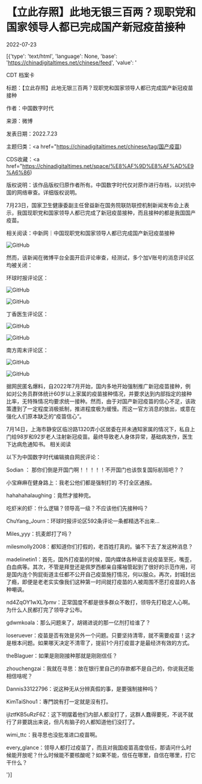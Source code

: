 # 【立此存照】此地无银三百两？现职党和国家领导人都已完成国产新冠疫苗接种

2022-07-23

[{'type': 'text/html', 'language': None, 'base': 'https://chinadigitaltimes.net/chinese/feed', 'value': '

CDT 档案卡

标题：【立此存照】此地无银三百两？现职党和国家领导人都已完成国产新冠疫苗接种

作者：中国数字时代

来源：微博

发表日期：2022.7.23

主题归类：<a href="https://chinadigitaltimes.net/chinese/tag/国产疫苗)

CDS收藏：<a href="https://chinadigitaltimes.net/space/%E8%AF%9D%E8%AF%AD%E9%A6%86)

版权说明：该作品版权归原作者所有。中国数字时代仅对原作进行存档，以对抗中国的网络审查。详细版权说明。





7月23日，国家卫生健康委副主任曾益新在国务院联防联控机制新闻发布会上表示，我国现职党和国家领导人都已完成了新冠疫苗接种，而且接种的都是我国国产疫苗。

相关阅读：中新网｜中国现职党和国家领导人都已完成国产新冠疫苗接种

![GitHub](https://chinadigitaltimes.net/chinese/files/2022/07/image-1658581621892.png)

然而，该新闻在微博平台全面开启评论审查，经测试，多个加V账号的消息评论区均被关闭：

环球时报评论区：

![GitHub](https://chinadigitaltimes.net/chinese/files/2022/07/image-1658579874209.png)

![GitHub](https://chinadigitaltimes.net/chinese/files/2022/07/image-1658579912145.png)

丁香医生评论区：

![GitHub](https://chinadigitaltimes.net/chinese/files/2022/07/image-1658580502067.png)

![GitHub](https://chinadigitaltimes.net/chinese/files/2022/07/image-1658580555531.png)

南方周末评论区：

![GitHub](https://chinadigitaltimes.net/chinese/files/2022/07/image-1658580638738.png)

![GitHub](https://chinadigitaltimes.net/chinese/files/2022/07/image-1658580665748.png)

据网民匿名爆料，自2022年7月开始，国内多地开始强制推广新冠疫苗接种，例如对公务员群体统计60岁以上家属的疫苗接种情况，并要求达到内部指定的接种比率，无特殊情况均要求统一接种。然而，由于对国产新冠疫苗的信心不足，该政策遭到了一定程度消极抵制，推进程度极为缓慢。而这一官方消息的放出，或意在强化人们原本缺乏的“疫苗信心”。



7月14日，上海市静安区临汾路1320弄小区居委在并未通知家属的情况下，私自上门给98岁和92岁老人注射新冠疫苗。最终导致老人身体异常，基础病发作，医生下达病危通知书。  相关阅读



以下为中国数字时代编辑摘自网民评论：



Sodian ： 那你们倒是开国门啊！！！！！不开国门也该恢复国际航班吧？？

小宝麻麻在健身路上：我老公他们都是强制打的 不打全区通报。

hahahahalaughing：竟然才接种完。

吃虾米的虾：什么逻辑？领导高一级？不应该他们先接种吗？

ChuYang_Journ：环球时报评论区592条评论一条都精选不出来…

Miles_yyy：抗麦郎打了吗？

milesmolly2008：都知道你们打假的，老百姓打真的。骗不下去了发这种消息？

madelinetin1：首先，国外打疫苗的时候，国内媒体各种谣言说疫苗至死，嘴歪，白血病等。其次，不管是拜登还是佩罗西都亲自撂袖管起到了很好的示范作用，可是国内连个狗屁街道主任都不公开自己疫苗施打情况，何以服众。再次，封城封出了瘾，即便是老老实实像我们这种第一时间就打疫苗的人被周围不愿打疫苗的人各种嘲讽。

nd4ZqOY1wXL7pmv：正常国度不都是很多群众不敢打，领导先打稳定人心啊。为什么人民都打完了领导才公布。

gdwmkoala：那么问题来了，胡锡进说的那一亿剂打给谁了？

loseruever：疫苗是否有效是另外一个问题。只要坚持清零，就不需要疫苗！这才是根本问题。如果哪天决定不清零了，提前1个月打疫苗才是最经济有效的方式。

theBlaguer：如果是刚刚接种那就是刚刚信任？

zhouchengzai：我就在寻思：放在银行里自己的存款都不是自己的，你说我还能相信啥呢？

Dannis33122796：说这种无从分辨真假的事，是要强制接种吗？

KimTaiShou1：專門說有打一定就是沒有打。

ijIztfKB5uRzF6Z：这下明摆着他们内部人都没打了，这群人蠢得要死，不说不就行了非要跳出来说，但凡有脑子的人都知道他们没打了。

wimi_ttc：我寻思也没批准进口疫苗啊。

every_glance：领导人都打过疫苗了，而且对我国疫苗高度信任，那请问什么时候能开放呢？什么时候能不要核酸呢？如果不能，信任在哪里，自信在哪里，打它干什么？

'}]